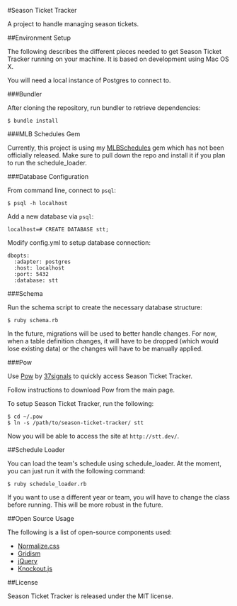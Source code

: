 #Season Ticket Tracker

A project to handle managing season tickets.

##Environment Setup

The following describes the different pieces needed to get Season Ticket Tracker running on your machine. It is based on development using Mac OS X.

You will need a local instance of Postgres to connect to.

###Bundler

After cloning the repository, run bundler to retrieve dependencies:

    $ bundle install

###MLB Schedules Gem

Currently, this project is using my [MLBSchedules](http://github.com/borwahs/mlbschedules/) gem which has not been officially released. Make sure to pull down the repo and  install it if you plan to run the schedule_loader.

###Database Configuration

From command line, connect to `psql`:

    $ psql -h localhost
    
Add a new database via `psql`:

    localhost=# CREATE DATABASE stt;

Modify config.yml to setup database connection:

    dbopts:
      :adapter: postgres
      :host: localhost
      :port: 5432
      :database: stt

###Schema

Run the schema script to create the necessary database structure:

    $ ruby schema.rb
    
In the future, migrations will be used to better handle changes. For now, when a table definition changes, it will have to be dropped (which would lose existing data) or the changes will have to be manually applied.

###Pow

Use [Pow](http://pow.cx/) by [37signals](http://37signals.com/) to quickly access Season Ticket Tracker.

Follow instructions to download Pow from the main page.

To setup Season Ticket Tracker, run the following:

    $ cd ~/.pow
    $ ln -s /path/to/season-ticket-tracker/ stt
    
Now you will be able to access the site at `http://stt.dev/`.

##Schedule Loader

You can load the team's schedule using schedule_loader. At the moment, you can just run it with the following command:

    $ ruby schedule_loader.rb
    
If you want to use a different year or team, you will have to change the class before running. This will be more robust in the future.

##Open Source Usage

The following is a list of open-source components used:

* [Normalize.css](http://necolas.github.io/normalize.css/)
* [Gridism](http://cobyism.com/gridism/)
* [jQuery](http://jquery.com/)
* [Knockout.js](http://knockoutjs.com/)

##License

Season Ticket Tracker is released under the MIT license.